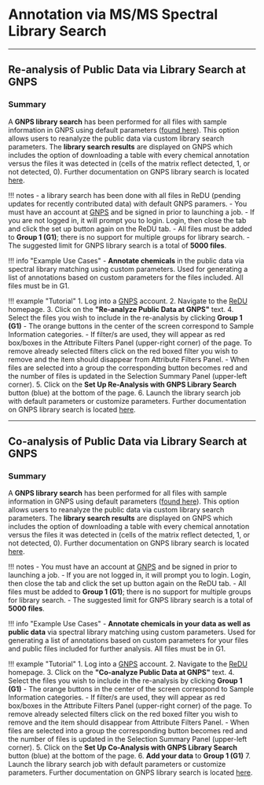 # Annotation via MS/MS Spectral Library Search
---

## Re-analysis of Public Data via Library Search at GNPS

### Summary
A **GNPS library search** has been performed for all files with sample information in GNPS using default parameters ([found here](https://redu.ucsd.edu/compoundslist)). This option allows users to reanalyze the public data via custom library search parameters. The **library search results** are displayed on GNPS which includes the option of downloading a table with every chemical annotation versus the files it was detected in (cells of the matrix reflect detected, 1, or not detected, 0). Further documentation on GNPS library search is located [here](https://ccms-ucsd.github.io/GNPSDocumentation/).
 
!!! notes
	- a library search has been done with all files in ReDU (pending updates for recently contributed data) with default GNPS paramers.
	- You must have an account at [GNPS](https://gnps.ucsd.edu/ProteoSAFe/static/gnps-splash.jsp) and be signed in prior to launching a job.
	- If you are not logged in, it will prompt you to login. Login, then close the tab and click the set up button again on the ReDU tab. 
	- All files must be added to **Group 1 (G1)**; there is no support for multiple groups for library search.
	- The suggested limit for GNPS library search is a total of **5000 files**.
	
!!! info "Example Use Cases"
	- **Annotate chemicals** in the public data via spectral library matching using custom parameters. Used for generating a list of annotations based on custom parameters for the files included. All files must be in G1.
 
!!! example "Tutorial"
	1. Log into a [GNPS](https://gnps.ucsd.edu/ProteoSAFe/static/gnps-splash.jsp) account.
	2. Navigate to the [ReDU](https://redu.ucsd.edu/) homepage.
	3. Click on the **"Re-analyze Public Data at GNPS"** text.
	4. Select the files you wish to include in the re-analysis by clicking **Group 1 (G1)**
		- The orange buttons in the center of the screen correspond to Sample Information categories.
		- If filter/s are used, they will appear as red box/boxes in the Attribute Filters Panel (upper-right corner) of the page. To remove already selected filters click on the red boxed filter you wish to remove and the item should disappear from Attribute Filters Panel.
		- When files are selected into a group the corresponding button becomes red and the number of files is updated in the Selection Summary Panel (upper-left corner).
	5. Click on the **Set Up Re-Analysis with GNPS Library Search** button (blue) at the bottom of the page.
	6. Launch the library search job with default parameters or customize parameters. Further documentation on GNPS library search is located [here](https://ccms-ucsd.github.io/GNPSDocumentation/).
	
---

## Co-analysis of Public Data via Library Search at GNPS

### Summary
A **GNPS library search** has been performed for all files with sample information in GNPS using default parameters ([found here](https://redu.ucsd.edu/compoundslist)). This option allows users to reanalyze the public data via custom library search parameters. The **library search results** are displayed on GNPS which includes the option of downloading a table with every chemical annotation versus the files it was detected in (cells of the matrix reflect detected, 1, or not detected, 0). Further documentation on GNPS library search is located [here](https://ccms-ucsd.github.io/GNPSDocumentation/).

!!! notes
	- You must have an account at [GNPS](https://gnps.ucsd.edu/ProteoSAFe/static/gnps-splash.jsp) and be signed in prior to launching a job.
	- If you are not logged in, it will prompt you to login. Login, then close the tab and click the set up button again on the ReDU tab. 
	- All files must be added to **Group 1 (G1)**; there is no support for multiple groups for library search.
	- The suggested limit for GNPS library search is a total of **5000 files**.
	
!!! info "Example Use Cases"
	- **Annotate chemicals in your data as well as public data**  via spectral library matching using custom parameters. Used for generating a list of annotations based on custom parameters for your files and public files included for further analysis. All files must be in G1.

!!! example "Tutorial"
	1. Log into a [GNPS](https://gnps.ucsd.edu/ProteoSAFe/static/gnps-splash.jsp) account.
	2. Navigate to the [ReDU](https://redu.ucsd.edu/) homepage.
	3. Click on the **"Co-analyze Public Data at GNPS"** text.
	4. Select the files you wish to include in the re-analysis by clicking **Group 1 (G1)**
		- The orange buttons in the center of the screen correspond to Sample Information categories.
		- If filter/s are used, they will appear as red box/boxes in the Attribute Filters Panel (upper-right corner) of the page. To remove already selected filters click on the red boxed filter you wish to remove and the item should disappear from Attribute Filters Panel.
		- When files are selected into a group the corresponding button becomes red and the number of files is updated in the Selection Summary Panel (upper-left corner).
	5. Click on the **Set Up Co-Analysis with GNPS Library Search** button (blue) at the bottom of the page.
	6. **Add your data** to **Group 1 (G1)**
	7. Launch the library search job with default parameters or customize parameters. Further documentation on GNPS library search is located [here](https://ccms-ucsd.github.io/GNPSDocumentation/).
